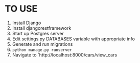 # TO USE
1. Install Django
2. Install djangorestframework
3. Start up Postgres server
4. Edit settings.py DATABASES variable with appropriate info
5. Generate and run migrations
6. `python manage.py runserver`
7. Navigate to `http://localhost:8000/cars/view_cars